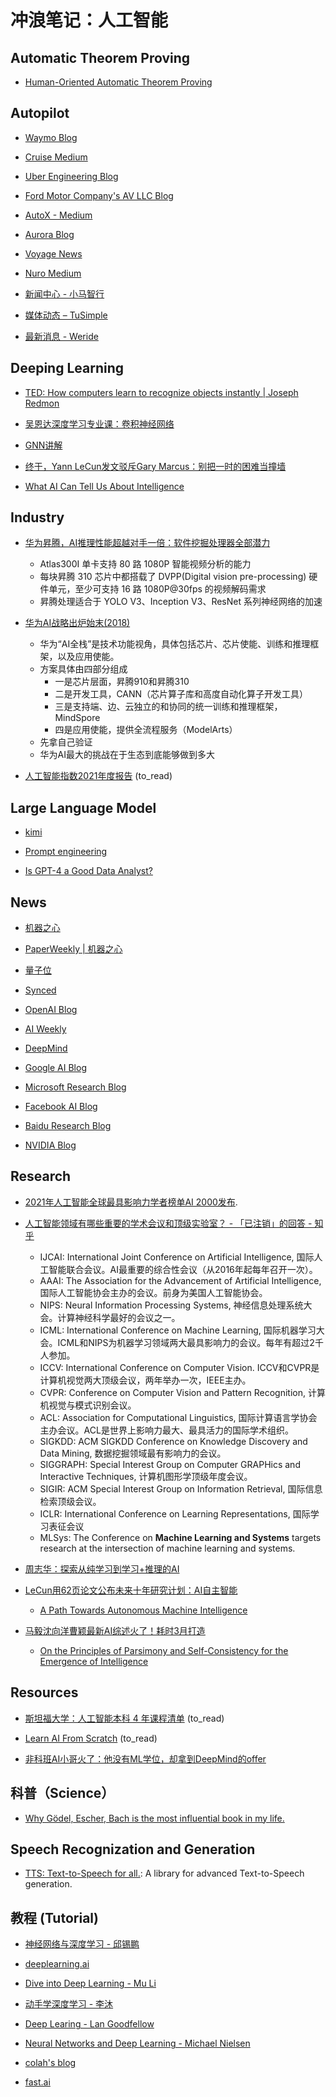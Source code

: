# 冲浪笔记：人工智能

## Automatic Theorem Proving

- [Human-Oriented Automatic Theorem Proving][atp1]

  [atp1]: https://wtgowers.github.io/human-style-atp/

## Autopilot

- [Waymo Blog][ap1]
- [Cruise Medium][ap2]
- [Uber Engineering Blog][ap3]
- [Ford Motor Company's AV LLC Blog][ap4]
- [AutoX - Medium][ap5]
- [Aurora Blog][ap6]
- [Voyage News][ap7]
- [Nuro Medium][ap8]
- [新闻中心 - 小马智行][ap9]
- [媒体动态 – TuSimple][ap10]
- [最新消息 - Weride][ap11]

  [ap1]: https://blog.waymo.com/
  [ap2]: https://medium.com/cruise
  [ap3]: https://eng.uber.com/
  [ap4]: https://medium.com/self-driven
  [ap5]: https://medium.com/autox
  [ap6]: https://aurora.tech/blog
  [ap7]: https://news.voyage.auto/
  [ap8]: https://medium.com/nuro
  [ap9]: https://pony.ai/press?lang=zh
  [ap10]: https://www.tusimple.com/media-coverage-tusimple/
  [ap11]: https://www.weride.ai/media

## Deeping Learning

- [TED: How computers learn to recognize objects instantly | Joseph Redmon][dl1]
- [吴恩达深度学习专业课：卷积神经网络][dl2]
- [GNN讲解][dl3]
- [终于，Yann LeCun发文驳斥Gary Marcus：别把一时的困难当撞墙][dl4]
- [What AI Can Tell Us About Intelligence][dl5]

  [dl1]: https://www.youtube.com/watch?v=Cgxsv1riJhI
  [dl2]: https://www.bilibili.com/video/BV1zi4y1L7NC?p=29
  [dl3]: https://www.jiqizhixin.com/articles/2021-03-28-3
  [dl4]: https://www.jiqizhixin.com/articles/2022-06-17-6
  [dl5]: https://www.noemamag.com/what-ai-can-tell-us-about-intelligence/

## Industry

- [华为昇腾，AI推理性能超越对手一倍：软件挖掘处理器全部潜力][i1]
  - Atlas300I 单卡支持 80 路 1080P 智能视频分析的能力
  - 每块昇腾 310 芯片中都搭载了 DVPP(Digital vision pre-processing) 硬件单元，至少可支持 16 路 1080P@30fps 的视频解码需求
  - 昇腾处理适合于 YOLO V3、Inception V3、ResNet 系列神经网络的加速

- [华为AI战略出炉始末(2018)][i2]
  - 华为“AI全栈”是技术功能视角，具体包括芯片、芯片使能、训练和推理框架，以及应用使能。
  - 方案具体由四部分组成
    - 一是芯片层面，昇腾910和昇腾310
    - 二是开发工具，CANN（芯片算子库和高度自动化算子开发工具）
    - 三是支持端、边、云独立的和协同的统一训练和推理框架，MindSpore
    - 四是应用使能，提供全流程服务（ModelArts）
  - 先拿自己验证
  - 华为AI最大的挑战在于生态到底能够做到多大

- [人工智能指数2021年度报告][i3] (to_read)

  [i1]: https://www.jiqizhixin.com/articles/2020-08-14-5
  [i2]: https://www.jiqizhixin.com/articles/2018-10-31-34
  [i3]: https://aiindex.stanford.edu/wp-content/uploads/2021/04/2021-AI-Index-Report_Chinese-Edition.pdf

## Large Language Model

- [kimi][l1]
- [Prompt engineering][l2]
- [Is GPT-4 a Good Data Analyst?][l3]

  [l3]: https://arxiv.org/abs/2305.15038
  [l1]: https://kimi.moonshot.cn/
  [l2]: https://platform.openai.com/docs/guides/prompt-engineering

## News

- [机器之心][n1]
- [PaperWeekly | 机器之心][n2]
- [量子位][n3]
- [Synced][n4]
- [OpenAI Blog][n5]
- [AI Weekly][n6]
- [DeepMind][n7]
- [Google AI Blog][n8]
- [Microsoft Research Blog][n9]
- [Facebook AI Blog][n10]
- [Baidu Research Blog][n11]
- [NVIDIA Blog][n12]

  [n1]: https://www.jiqizhixin.com/
  [n2]: https://www.jiqizhixin.com/columns/paperweekly
  [n3]: https://www.qbitai.com/
  [n4]: https://syncedreview.com/
  [n5]: https://www.openai.com/blog/
  [n6]: http://aiweekly.co/
  [n7]: https://deepmind.com/blog
  [n8]: https://ai.googleblog.com/
  [n9]: https://www.microsoft.com/en-us/research/blog/
  [n10]: https://ai.facebook.com/blog/
  [n11]: http://research.baidu.com/Blog
  [n12]: https://blogs.nvidia.com/blog/category/deep-learning/

## Research

- [2021年人工智能全球最具影响力学者榜单AI 2000发布][re1].

- [人工智能领域有哪些重要的学术会议和顶级实验室？ - 「已注销」的回答 - 知乎][re2]
  - IJCAI: International Joint Conference on Artificial Intelligence, 国际人工智能联合会议。AI最重要的综合性会议（从2016年起每年召开一次）。
  - AAAI: The Association for the Advancement of Artificial Intelligence, 国际人工智能协会主办的会议。前身为美国人工智能协会。
  - NIPS: Neural Information Processing Systems, 神经信息处理系统大会。计算神经科学最好的会议之一。
  - ICML: International Conference on Machine Learning, 国际机器学习大会。ICML和NIPS为机器学习领域两大最具影响力的会议。每年有超过2千人参加。
  - ICCV: International Conference on Computer Vision. ICCV和CVPR是计算机视觉两大顶级会议，两年举办一次，IEEE主办。
  - CVPR: Conference on Computer Vision and Pattern Recognition, 计算机视觉与模式识别会议。
  - ACL: Association for Computational Linguistics, 国际计算语言学协会主办会议。ACL是世界上影响力最大、最具活力的国际学术组织。
  - SIGKDD: ACM SIGKDD Conference on Knowledge Discovery and Data Mining, 数据挖掘领域最有影响力的会议。
  - SIGGRAPH: Special Interest Group on Computer GRAPHics and Interactive Techniques, 计算机图形学顶级年度会议。
  - SIGIR: ACM Special Interest Group on Information Retrieval, 国际信息检索顶级会议。
  - ICLR: International Conference on Learning Representations, 国际学习表征会议
  - MLSys: The Conference on **Machine Learning and Systems** targets research at the intersection of machine learning and systems.

- [周志华：探索从纯学习到学习+推理的AI][re3]

- [LeCun用62页论文公布未来十年研究计划：AI自主智能][re4]
  - [A Path Towards Autonomous Machine Intelligence][re5]

- [马毅沈向洋曹颖最新AI综述火了！耗时3月打造][re6]
  - [On the Principles of Parsimony and Self-Consistency for the Emergence of Intelligence][re7]

  [re1]: https://www.jiqizhixin.com/articles/2021-04-08-5
  [re2]: https://www.zhihu.com/question/31617024/answer/155239477
  [re3]: https://www.jiqizhixin.com/articles/2021-11-04-2
  [re4]: https://www.qbitai.com/2022/06/35570.html
  [re5]: https://openreview.net/pdf?id=BZ5a1r-kVsf
  [re6]: https://www.qbitai.com/2022/07/36036.html
  [re7]: https://arxiv.org/pdf/2207.04630.pdf

## Resources

- [斯坦福大学：人工智能本科 4 年课程清单][rs1] (to_read)
- [Learn AI From Scratch][rs2] (to_read)
- [非科班AI小哥火了：他没有ML学位，却拿到DeepMind的offer][rs3]

  [rs1]: https://zhuanlan.zhihu.com/p/342522102
  [rs2]: https://learnaifromscratch.github.io/
  [rs3]: https://www.qbitai.com/2022/08/36685.html

## 科普（Science）

- [Why Gödel, Escher, Bach is the most influential book in my life.][s1]

  [s1]: https://philosophygeek.medium.com/why-g%C3%B6del-escher-bach-is-the-most-influential-book-in-my-life-49d785a4e428

## Speech Recognization and Generation

- [TTS: Text-to-Speech for all.][srg1]: A library for advanced Text-to-Speech generation.

  [srg1]: https://github.com/mozilla/TTS

## 教程 (Tutorial)

- [神经网络与深度学习 - 邱锡鹏][t1]
- [deeplearning.ai][t2]
- [Dive into Deep Learning - Mu Li][t3]
- [动手学深度学习 - 李沐][t4]
- [Deep Learing - Lan Goodfellow][t5]
- [Neural Networks and Deep Learning - Michael Nielsen][t6]
- [colah's blog][t7]
- [fast.ai][t8]

  [t1]: https://nndl.github.io/
  [t2]: https://github.com/fengdu78/deeplearning_ai_books
  [t3]: https://d2l.ai/index.html
  [t4]: http://zh.d2l.ai/
  [t5]: https://www.deeplearningbook.org/
  [t6]: http://neuralnetworksanddeeplearning.com/
  [t7]: http://colah.github.io/
  [t8]: https://www.fast.ai/
